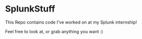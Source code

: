 # SplunkStuff
This Repo contains code I've worked on at my Splunk internship!

Feel free to look at, or grab anything you want :)
